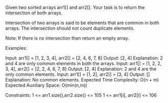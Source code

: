 Given two sorted arrays arr1[] and arr2[]. Your task is to return the intersection of both arrays.

Intersection of two arrays is said to be elements that are common in both arrays. The intersection should not count duplicate elements.

Note: If there is no intersection then return an empty array.

Examples:

Input: arr1[] = [1, 2, 3, 4], arr2[] = [2, 4, 6, 7, 8]
Output: [2, 4]
Explanation: 2 and 4 are only common elements in both the arrays.
Input: arr1[] = [1, 2, 2, 3, 4], arr2[] = [2, 2, 4, 6, 7, 8]
Output: [2, 4]
Explanation: 2 and 4 are the only common elements.
Input: arr1[] = [1, 2], arr2[] = [3, 4]
Output: []
Explanation: No common elements.
Expected Time Complexity: O(n + m)
Expected Auxiliary Space: O(min(n,m))

 Constraints:
1 <= arr1.size(),arr2.size() <= 105
1 <= arr1[i], arr2[i] <= 106
